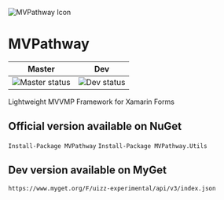 ﻿![MVPathway Icon](https://raw.githubusercontent.com/UizzUW/MVPathway/master/icon.png)
# MVPathway

Master | Dev
--- | ---
![Master status](https://uizz.visualstudio.com/_apis/public/build/definitions/69b85183-89fb-4074-a328-40814ac176f4/4/badge) | ![Dev status](https://uizz.visualstudio.com/_apis/public/build/definitions/69b85183-89fb-4074-a328-40814ac176f4/3/badge)

Lightweight MVVMP Framework for Xamarin Forms

## Official version available on NuGet

`Install-Package MVPathway`
`Install-Package MVPathway.Utils`

## Dev version available on MyGet

`https://www.myget.org/F/uizz-experimental/api/v3/index.json`